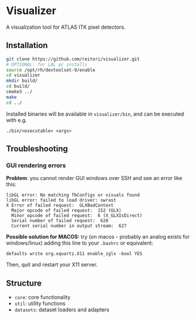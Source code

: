 # Visualizer

A visualization tool for ATLAS ITK pixel detectors.

## Installation

```bash
git clone https://github.com/reitori/visualizer.git
# OPTIONAL: for LBL pc installs
source /opt/rh/devtoolset-9/enable
cd visualizer
mkdir build/
cd build/
cmake3 ../
make
cd ../
```

Installed binaries will be available in `visualizer/bin`, and can be executed with e.g.
```
./bin/<executable> <args>
```

## Troubleshooting

### GUI rendering errors
**Problem**: you cannot render GUI windows over SSH and see an error like this:

```
libGL error: No matching fbConfigs or visuals found
libGL error: failed to load driver: swrast
X Error of failed request:  GLXBadContext
  Major opcode of failed request:  152 (GLX)
  Minor opcode of failed request:  6 (X_GLXIsDirect)
  Serial number of failed request:  628
  Current serial number in output stream:  627
```

**Possible solution for MACOS:**
try (on macos - probably an analog exists for windows/linux) adding this line to your `.bashrc` or equivalent:
```
defaults write org.xquartz.X11 enable_iglx -bool YES
```

Then, quit and restart your X11 server.


## Structure

- `core`: core functionality
- `util`: utility functions
- `datasets`: dataset loaders and adapters
